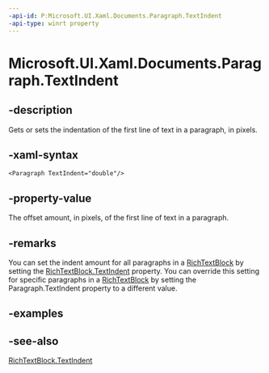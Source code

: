 ```yaml
---
-api-id: P:Microsoft.UI.Xaml.Documents.Paragraph.TextIndent
-api-type: winrt property
---
```


<!-- Property syntax
public double TextIndent { get;  set; }
-->

# Microsoft.UI.Xaml.Documents.Paragraph.TextIndent

## -description
Gets or sets the indentation of the first line of text in a paragraph, in pixels.

## -xaml-syntax
```xaml
<Paragraph TextIndent="double"/>
```


## -property-value
The offset amount, in pixels, of the first line of text in a paragraph.

## -remarks
You can set the indent amount for all paragraphs in a [RichTextBlock](../microsoft.ui.xaml.controls/richtextblock.md) by setting the [RichTextBlock.TextIndent](../microsoft.ui.xaml.controls/richtextblock_textindent.md) property. You can override this setting for specific paragraphs in a [RichTextBlock](../microsoft.ui.xaml.controls/richtextblock.md) by setting the Paragraph.TextIndent property to a different value.

## -examples

## -see-also
[RichTextBlock.TextIndent](../microsoft.ui.xaml.controls/richtextblock_textindent.md)
